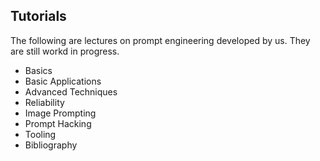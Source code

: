 ## Tutorials

The following are lectures on prompt engineering developed by us. They are still workd in progress.

- Basics
- Basic Applications
- Advanced Techniques
- Reliability
- Image Prompting
- Prompt Hacking
- Tooling
- Bibliography
